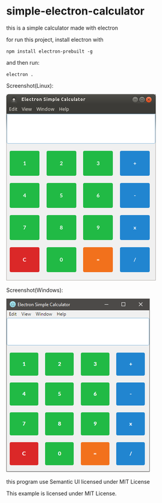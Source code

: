 # simple-electron-calculator
this is a simple calculator made with electron

for run this project, install electron with

```
npm install electron-prebuilt -g
```
and then run:

```
electron .
```

Screenshot(Linux):

![Alt text](screen-linux.png)

Screenshot(Windows):

![Alt text](screen.png)

this program use Semantic UI licensed under MIT License

This example is licensed under MIT License.
